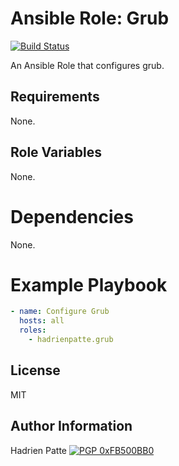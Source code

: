 # Ansible Role: Grub

[![Build Status](https://travis-ci.com/HadrienPatte/ansible-role-grub.svg?branch=master)](https://travis-ci.com/HadrienPatte/ansible-role-grub)

An Ansible Role that configures grub.

## Requirements

None.

## Role Variables

None.

# Dependencies

None.

# Example Playbook

```yaml
- name: Configure Grub
  hosts: all
  roles:
    - hadrienpatte.grub
```

## License

MIT

## Author Information

Hadrien Patte [![PGP 0xFB500BB0](https://peegeepee.com/badge/orange/FB500BB0.svg)](https://peegeepee.com/FB500BB0)
